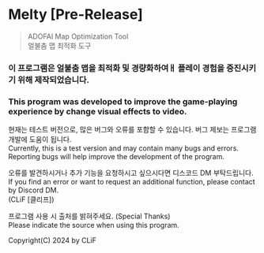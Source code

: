 # Melty [Pre-Release]
> ADOFAI Map Optimization Tool      
> 얼불춤 맵 최적화 도구

### 이 프로그램은 얼불춤 맵을 최적화 및 경량화하여ㅐ 플레이 경험을 증진시키기 위해 제작되었습니다.   
### This program was developed to improve the game-playing experience by change visual effects to video.   

현재는 테스트 버전으로, 많은 버그와 오류를 포함할 수 있습니다. 버그 제보는 프로그램 개발에 도움이 됩니다.    
Currently, this is a test version and may contain many bugs and errors. Reporting bugs will help improve the development of the program.

오류를 발견하시거나 추가 기능을 요청하시고 싶으시다면 디스코드 DM 부탁드립니다.    
If you find an error or want to request an additional function, please contact by Discord DM.   
(CLiF [클리프])   
  
프로그램 사용 시 출처를 밝혀주세요. (Special Thanks)   
Please indicate the source when using this program.   
   
Copyright(C) 2024 by CLiF   
